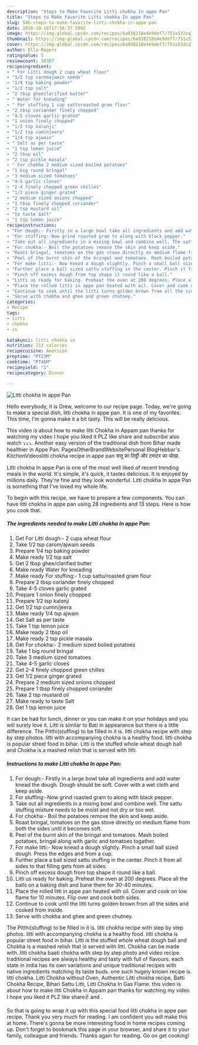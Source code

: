 ```yaml
---
description: "Steps to Make Favorite Litti chokha In appe Pan"
title: "Steps to Make Favorite Litti chokha In appe Pan"
slug: 546-steps-to-make-favorite-litti-chokha-in-appe-pan
date: 2020-10-16T17:56:37.599Z
image: https://img-global.cpcdn.com/recipes/6a938218e4e9def7/751x532cq70/litti-chokha-in-appe-pan-recipe-main-photo.jpg
thumbnail: https://img-global.cpcdn.com/recipes/6a938218e4e9def7/751x532cq70/litti-chokha-in-appe-pan-recipe-main-photo.jpg
cover: https://img-global.cpcdn.com/recipes/6a938218e4e9def7/751x532cq70/litti-chokha-in-appe-pan-recipe-main-photo.jpg
author: Ella Rogers
ratingvalue: 5
reviewcount: 30307
recipeingredient:
- " For Litti dough 2 cups wheat flour"
- "1/2 tsp caromajwain seeds"
- "1/4 tsp baking powder"
- "1/2 tsp salt"
- "2 tbsp gheeclarified butter"
- " Water for kneading"
- " For stuffing 1 cup satturoasted gram flour"
- "2 tbsp coriander finely chopped"
- "4-5 cloves garlic grated"
- "1 onion finely chopped"
- "1/2 tsp kalonji"
- "1/2 tsp cuminjeera"
- "1/4 tsp ajwain"
- " Salt as per taste"
- "1 tsp lemon juice"
- "2 tbsp oil"
- "2 tsp pickle masala"
- " For chokha 2 medium sized boiled potatoes"
- "1 big round bringal"
- "3 medium sized tomatoes"
- "4-5 garlic cloves"
- "2-4 finely chopped green chilles"
- "1/2 piece ginger grated"
- "2 medium sized onions chopped"
- "1 tbsp finely chopped coriander"
- "2 tsp mustard oil"
- "to taste Salt"
- "1 tsp lemon juice"
recipeinstructions:
- "For dough:- Firstly in a large bowl take all ingredients and add water knead the dough. Dough should be soft. Cover with a wet cloth and keep aside."
- "For stuffing:-Now grind roasted gram to along with black pepper."
- "Take out all ingredients in a mixing bowl and combine well. The sattu stuffing mixture needs to be moist and not dry or too wet."
- "For chokha:- Boil the potatoes remove the skin and keep aside."
- "Roast bringal, tomatoes on the gas stove directly on medium flame from both the sides until it becomes soft."
- "Peel of the burnt skin of the bringal and tomatoes. Mash boiled potatoes, bringal along with garlic and tomatoes togather."
- "For make litti:- Now knead a dough slightly. Pinch a small ball sized dough. Press the edges and from a cup."
- "Further place a ball sized sattu stuffing in the center. Pinch it from all sides to that filling gets from all sides."
- "Pinch off excess dough from top shape it round like a ball."
- "Litti us ready for baking. Preheat the oven at 200 degrees. Place all the balls on a baking dish and bane them for 30-40 minutes."
- "Place the rolled litti in appe pan heated with oil. Cover and cook on low flame for 10 minutes. Flip over and cook both sides."
- "Continue to cook until the litti turns golden brown from all the sides and cooked from inside."
- "Serve with chokha and ghee and green chutney."
categories:
- Recipe
tags:
- litti
- chokha
- in

katakunci: litti chokha in 
nutrition: 213 calories
recipecuisine: American
preptime: "PT23M"
cooktime: "PT46M"
recipeyield: "1"
recipecategory: Dinner

---
```



![Litti chokha In appe Pan](https://img-global.cpcdn.com/recipes/6a938218e4e9def7/751x532cq70/litti-chokha-in-appe-pan-recipe-main-photo.jpg)

Hello everybody, it is Drew, welcome to our recipe page. Today, we're going to make a special dish, litti chokha in appe pan. It is one of my favorites. This time, I'm gonna make it a bit tasty. This will be really delicious.

This video is about how to make litti Chokha in Appam pan thanks for watching my video I hope you liked it PLZ like share and subscribe also watch ⤵⤵⤵. Another easy version of the traditional dish from Bihar made healthier in Appe Pan. PagesOtherBrandWebsitePersonal BlogHebbar&#39;s KitchenVideoslitti chokha recipe in appe pan सत्तू का लिट्टी और टमाटर का चोखा.

Litti chokha In appe Pan is one of the most well liked of recent trending meals in the world. It's simple, it's quick, it tastes delicious. It is enjoyed by millions daily. They're fine and they look wonderful. Litti chokha In appe Pan is something that I've loved my whole life.


To begin with this recipe, we have to prepare a few components. You can have litti chokha in appe pan using 28 ingredients and 13 steps. Here is how you cook that.

<!--inarticleads1-->

##### The ingredients needed to make Litti chokha In appe Pan:

1. Get  For Litti dough:- 2 cups wheat flour
1. Take 1/2 tsp carom/ajwain seeds
1. Prepare 1/4 tsp baking powder
1. Make ready 1/2 tsp salt
1. Get 2 tbsp ghee/clarified butter
1. Make ready  Water for kneading
1. Make ready  For stuffing:- 1 cup sattu/roasted gram flour
1. Prepare 2 tbsp coriander finely chopped
1. Take 4-5 cloves garlic grated
1. Prepare 1 onion finely chopped
1. Prepare 1/2 tsp kalonji
1. Get 1/2 tsp cumin/jeera
1. Make ready 1/4 tsp ajwain
1. Get  Salt as per taste
1. Take 1 tsp lemon juice
1. Make ready 2 tbsp oil
1. Make ready 2 tsp pickle masala
1. Get  For chokha:- 2 medium sized boiled potatoes
1. Take 1 big round bringal
1. Take 3 medium sized tomatoes
1. Take 4-5 garlic cloves
1. Get 2-4 finely chopped green chilles
1. Get 1/2 piece ginger grated
1. Prepare 2 medium sized onions chopped
1. Prepare 1 tbsp finely chopped coriander
1. Take 2 tsp mustard oil
1. Make ready to taste Salt
1. Get 1 tsp lemon juice


It can be had for lunch, dinner or you can make it on your holidays and you will surely love it. Litti is similar to Bati in appearance but there is a little difference. The Pitthi(stuffing) to be filled in it is. litti chokha recipe with step by step photos. litti with accompanying chokha is a healthy food. litti chokha is popular street food in bihar. Litti is the stuffed whole wheat dough ball and Chokha is a mashed relish that is served with litti. 

<!--inarticleads2-->

##### Instructions to make Litti chokha In appe Pan:

1. For dough:- Firstly in a large bowl take all ingredients and add water knead the dough. Dough should be soft. Cover with a wet cloth and keep aside.
1. For stuffing:-Now grind roasted gram to along with black pepper.
1. Take out all ingredients in a mixing bowl and combine well. The sattu stuffing mixture needs to be moist and not dry or too wet.
1. For chokha:- Boil the potatoes remove the skin and keep aside.
1. Roast bringal, tomatoes on the gas stove directly on medium flame from both the sides until it becomes soft.
1. Peel of the burnt skin of the bringal and tomatoes. Mash boiled potatoes, bringal along with garlic and tomatoes togather.
1. For make litti:- Now knead a dough slightly. Pinch a small ball sized dough. Press the edges and from a cup.
1. Further place a ball sized sattu stuffing in the center. Pinch it from all sides to that filling gets from all sides.
1. Pinch off excess dough from top shape it round like a ball.
1. Litti us ready for baking. Preheat the oven at 200 degrees. Place all the balls on a baking dish and bane them for 30-40 minutes.
1. Place the rolled litti in appe pan heated with oil. Cover and cook on low flame for 10 minutes. Flip over and cook both sides.
1. Continue to cook until the litti turns golden brown from all the sides and cooked from inside.
1. Serve with chokha and ghee and green chutney.


The Pitthi(stuffing) to be filled in it is. litti chokha recipe with step by step photos. litti with accompanying chokha is a healthy food. litti chokha is popular street food in bihar. Litti is the stuffed whole wheat dough ball and Chokha is a mashed relish that is served with litti. Chokha can be made with..litti chokha baati chokha with step by step photo and video recipe. traditional recipes are always healthy and tasty with full of flavours. each state in india has its own variations and unique traditional recipes with native ingredients matching its taste buds. one such hugely known recipe is litti chokha. Litti Chokha without Oven, Authentic Litti chokha recipe, Batti Chokha Recipe, Bihari Sattu Litti, Litti Chokha In Gas Flame. this video is about how to make litti Chokha in Appam pan thanks for watching my video I hope you liked it PLZ like share✌ and . 

So that is going to wrap it up with this special food litti chokha in appe pan recipe. Thank you very much for reading. I am confident you will make this at home. There's gonna be more interesting food in home recipes coming up. Don't forget to bookmark this page in your browser, and share it to your family, colleague and friends. Thanks again for reading. Go on get cooking!

